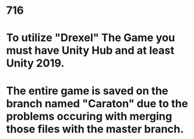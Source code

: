 # 716

# To utilize "Drexel" The Game you must have Unity Hub and at least Unity 2019.
# The entire game is saved on the branch named "Caraton" due to the problems occuring with merging those files with the master branch.
